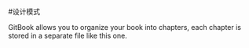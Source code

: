 #设计模式

GitBook allows you to organize your book into chapters, each chapter is stored in a separate file like this one.
